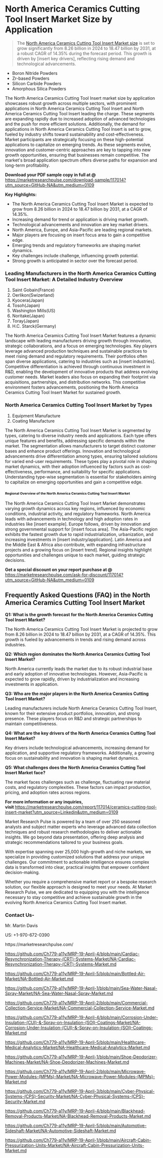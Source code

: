 <h1>North America Ceramics Cutting Tool Insert Market&nbsp;Size by Application</h1><blockquote><p>The <a href="https://marketresearchpulse.com/download-sample/117014?utm_source=GitHub-NA&amp;utm_medium=0109">North America Ceramics Cutting Tool Insert Market size</a> is set to grow significantly from 8.26 billion in 2024 to 18.47 billion by 2031, at a robust CAGR of 14.35% during the forecast period. This growth is driven by [insert key drivers], reflecting rising demand and technological advancements.</p></blockquote><ul><li>Boron Nitride Powders<li> Zr-based Powders<li> Silicon Carbide Powders<li> Amorphous Silica Powders</li></ul><p>The North America Ceramics Cutting Tool Insert market size by application showcases robust growth across multiple sectors, with prominent applications in North America Ceramics Cutting Tool Insert and North America Ceramics Cutting Tool Insert leading the charge. These segments are expanding rapidly due to increased adoption of advanced technologies and the push for more efficient solutions. Additionally, the demand for applications in North America Ceramics Cutting Tool Insert is set to grow, fueled by industry shifts toward sustainability and cost-effectiveness. Market participants are strategically focusing on these high-potential applications to capitalize on emerging trends. As these segments evolve, innovation and customer-centric approaches are key to tapping into new growth opportunities, ensuring that businesses remain competitive. The market's broad application spectrum offers diverse paths for expansion and long-term profitability.</p><p><strong>Download your PDF sample copy in full at @ </strong><a href="https://marketresearchpulse.com/download-sample/117014?utm_source=GitHub-NA&amp;utm_medium=0109">https://marketresearchpulse.com/download-sample/117014?utm_source=GitHub-NA&amp;utm_medium=0109</a></p><p><strong>Key Highlights: </strong></p><ul><li>The North America Ceramics Cutting Tool Insert Market is expected to grow from 8.26 billion in 2024 to 18.47 billion by 2031, at a CAGR of 14.35%.</li><li>Increasing demand for trend or application is driving market growth.</li><li>Technological advancements and innovation are key market drivers.</li><li>North America, Europe, and Asia-Pacific are leading regional markets.</li><li>Major players are focusing on insert focus area to gain a competitive edge.</li><li>Emerging trends and regulatory frameworks are shaping market dynamics.</li><li>Key challenges include challenge, influencing growth potential.</li><li>Strong growth is anticipated in sector over the forecast period.</li></ul><h3>Leading Manufacturers in the North America Ceramics Cutting Tool Insert Market: A Detailed Industry Overview</h3><ol><li>Saint Gobain(France)</li><li>Oerlikon(Swizerland)</li><li>Kyocera(Japan)</li><li>Tosoh(Japan)</li><li>Washington Mills(US)</li><li>Noritake(Japan)</li><li>Toray(Japan)</li><li>H.C. Starck(Germany)</li></ol><div class="flex max-w-full flex-col flex-grow"><div class="min-h-8 text-message flex w-full flex-col items-end gap-2 whitespace-normal break-words [.text-message+&amp;]:mt-5" dir="auto" data-message-author-role="assistant" data-message-id="fd8432e4-4910-450d-b182-61b7bfb0a01f" data-message-model-slug="gpt-4o"><div class="flex w-full flex-col gap-1 empty:hidden first:pt-[3px]"><div class="markdown prose w-full break-words dark:prose-invert light"><p>The North America Ceramics Cutting Tool Insert Market features a dynamic landscape with leading manufacturers driving growth through innovation, strategic collaborations, and a focus on emerging technologies. Key players leverage advanced production techniques and sustainable practices to meet rising demand and regulatory requirements. Their portfolios often span diverse applications, catering to industries such as [insert industries]. Competitive differentiation is achieved through continuous investment in R&amp;D, enabling the development of innovative products that address evolving customer needs. Market leaders also focus on expanding their footprint via acquisitions, partnerships, and distribution networks. This competitive environment fosters advancements, positioning the North America Ceramics Cutting Tool Insert Market for sustained growth.</p></div></div></div></div><h3>North America Ceramics Cutting Tool Insert Market by Types</h3><ol><li>Equipment Manufacture<li> Coating Manufacture</li></ol><div class="flex max-w-full flex-col flex-grow"><div class="min-h-8 text-message flex w-full flex-col items-end gap-2 whitespace-normal break-words [.text-message+&amp;]:mt-5" dir="auto" data-message-author-role="assistant" data-message-id="084470be-0bb7-4664-bddf-5156b4f41249" data-message-model-slug="gpt-4o-mini"><div class="flex w-full flex-col gap-1 empty:hidden first:pt-[3px]"><div class="markdown prose w-full break-words dark:prose-invert light"><p>The North America Ceramics Cutting Tool Insert Market is segmented by types, catering to diverse industry needs and applications. Each type offers unique features and benefits, addressing specific demands within the market. The segmentation allows manufacturers to target distinct customer bases and enhance product offerings. Innovation and technological advancements drive differentiation among types, ensuring tailored solutions for varied end-user requirements. These types play a pivotal role in shaping market dynamics, with their adoption influenced by factors such as cost-effectiveness, performance, and suitability for specific applications. Understanding type-wise segmentation is essential for stakeholders aiming to capitalize on emerging opportunities and gain a competitive edge.</p></div></div></div></div><h3><span style="font-size: 11px;">Regional Overview of the North America Ceramics Cutting Tool Insert Market</span></h3><div class="flex max-w-full flex-col flex-grow"><div class="min-h-8 text-message flex w-full flex-col items-end gap-2 whitespace-normal break-words [.text-message+&amp;]:mt-5" dir="auto" data-message-author-role="assistant" data-message-id="e9038762-ce64-4e30-91c9-9bd413514231" data-message-model-slug="gpt-4o-mini"><div class="flex w-full flex-col gap-1 empty:hidden first:pt-[3px]"><div class="markdown prose w-full break-words dark:prose-invert light"><p>The North America Ceramics Cutting Tool Insert Market demonstrates varying growth dynamics across key regions, influenced by economic conditions, industrial activity, and regulatory frameworks. North America leads with advancements in technology and high adoption rates in industries like [insert example]. Europe follows, driven by innovation and strong governmental support for [insert focus area]. The Asia-Pacific region exhibits the fastest growth due to rapid industrialization, urbanization, and increasing investments in [insert industry/application]. Latin America and the Middle East &amp; Africa also contribute, with expanding infrastructure projects and a growing focus on [insert trend]. Regional insights highlight opportunities and challenges unique to each market, guiding strategic decisions.</p></div></div></div></div><p><strong>Get a special discount on your report purchase at @ </strong><a href="https://marketresearchpulse.com/ask-for-discount/117014?utm_source=GitHub-NA&amp;utm_medium=0109">https://marketresearchpulse.com/ask-for-discount/117014?utm_source=GitHub-NA&amp;utm_medium=0109</a></p><h2>Frequently Asked Questions (FAQ) in the North America Ceramics Cutting Tool Insert Market</h2><p><strong>Q1: What is the growth forecast for the North America Ceramics Cutting Tool Insert Market?</strong></p><p>The North America Ceramics Cutting Tool Insert Market is projected to grow from 8.26 billion in 2024 to 18.47 billion by 2031, at a CAGR of 14.35%. This growth is fueled by advancements in trends and rising demand across industries.</p><p><strong>Q2: Which region dominates the North America Ceramics Cutting Tool Insert Market?</strong></p><p>North America currently leads the market due to its robust industrial base and early adoption of innovative technologies. However, Asia-Pacific is expected to grow rapidly, driven by industrialization and increasing investments in application.</p><p><strong>Q3: Who are the major players in the North America Ceramics Cutting Tool Insert Market?</strong></p><p>Leading manufacturers include North America Ceramics Cutting Tool Insert, known for their extensive product portfolios, innovation, and strong presence. These players focus on R&amp;D and strategic partnerships to maintain competitiveness.</p><p><strong>Q4: What are the key drivers of the North America Ceramics Cutting Tool Insert Market?</strong></p><p>Key drivers include technological advancements, increasing demand for application, and supportive regulatory frameworks. Additionally, a growing focus on sustainability and innovation is shaping market dynamics.</p><p><strong>Q5: What challenges does the North America Ceramics Cutting Tool Insert Market face?</strong></p><p>The market faces challenges such as challenge, fluctuating raw material costs, and regulatory complexities. These factors can impact production, pricing, and adoption rates across regions.</p><p><strong>For more information or any inquiries, visit&nbsp;</strong><a href="https://marketresearchpulse.com/report/117014/ceramics-cutting-tool-insert-market?utm_source=Linkedin&utm_medium=0109">https://marketresearchpulse.com/report/117014/ceramics-cutting-tool-insert-market?utm_source=Linkedin&utm_medium=0109</a></p><p>Market Research Pulse is powered by a team of over 250 seasoned analysts and subject matter experts who leverage advanced data collection techniques and robust research methodologies to deliver actionable insights. We go beyond data presentation, offering deep analysis and strategic recommendations tailored to your business goals.</p><p>With expertise spanning over 25,000 high-growth and niche markets, we specialize in providing customized solutions that address your unique challenges. Our commitment to actionable intelligence ensures complex data is transformed into clear, practical insights that empower confident decision-making.</p><p>Whether you require a comprehensive market report or a bespoke research solution, our flexible approach is designed to meet your needs. At Market Research Pulse, we are dedicated to equipping you with the intelligence necessary to stay competitive and achieve sustainable growth in the evolving North America Ceramics Cutting Tool Insert market.</p><h3><strong>Contact Us-</strong></h3><p>Mr. Martin Davis</p><p>US: +1-970-672-0390</p><p>https://marketresearchpulse.com/</p><p><a href="https://github.com/Ch779-a11y/MRP-19-April-4/blob/main/Cardiac-Resynchronization-Therapy-(CRT)-Systems-Market/NA-Cardiac-Resynchronization-Therapy-(CRT)-Systems-Market.md">https://github.com/Ch779-a11y/MRP-19-April-4/blob/main/Cardiac-Resynchronization-Therapy-(CRT)-Systems-Market/NA-Cardiac-Resynchronization-Therapy-(CRT)-Systems-Market.md</a></p><p><a href="https://github.com/Ch779-a11y/MRP-19-April-5/blob/main/Bottled-Air-Market/NA-Bottled-Air-Market.md">https://github.com/Ch779-a11y/MRP-19-April-5/blob/main/Bottled-Air-Market/NA-Bottled-Air-Market.md</a></p><p><a href="https://github.com/Ch779-a11y/MRP-19-April-1/blob/main/Sea-Water-Nasal-Spray-Market/NA-Sea-Water-Nasal-Spray-Market.md">https://github.com/Ch779-a11y/MRP-19-April-1/blob/main/Sea-Water-Nasal-Spray-Market/NA-Sea-Water-Nasal-Spray-Market.md</a></p><p><a href="https://github.com/Ch779-a11y/MRP-19-April-2/blob/main/Commercial-Collection-Service-Market/NA-Commercial-Collection-Service-Market.md">https://github.com/Ch779-a11y/MRP-19-April-2/blob/main/Commercial-Collection-Service-Market/NA-Commercial-Collection-Service-Market.md</a></p><p><a href="https://github.com/Ch779-a11y/MRP-19-April-4/blob/main/Corrosion-Under-Insulation-(CUI)-&-Spray-on-Insulation-(SOI)-Coatings-Market/NA-Corrosion-Under-Insulation-(CUI)-&-Spray-on-Insulation-(SOI)-Coatings-Market.md">https://github.com/Ch779-a11y/MRP-19-April-4/blob/main/Corrosion-Under-Insulation-(CUI)-&-Spray-on-Insulation-(SOI)-Coatings-Market/NA-Corrosion-Under-Insulation-(CUI)-&-Spray-on-Insulation-(SOI)-Coatings-Market.md</a></p><p><a href="https://github.com/Ch779-a11y/MRP-19-April-5/blob/main/Healthcare-Medical-Analytics-Market/NA-Healthcare-Medical-Analytics-Market.md">https://github.com/Ch779-a11y/MRP-19-April-5/blob/main/Healthcare-Medical-Analytics-Market/NA-Healthcare-Medical-Analytics-Market.md</a></p><p><a href="https://github.com/Ch779-a11y/MRP-19-April-1/blob/main/Shoe-Deodorizer-Machines-Market/NA-Shoe-Deodorizer-Machines-Market.md">https://github.com/Ch779-a11y/MRP-19-April-1/blob/main/Shoe-Deodorizer-Machines-Market/NA-Shoe-Deodorizer-Machines-Market.md</a></p><p><a href="https://github.com/Ch779-a11y/MRP-19-April-2/blob/main/Microwave-Power-Modules-(MPMs)-Market/NA-Microwave-Power-Modules-(MPMs)-Market.md">https://github.com/Ch779-a11y/MRP-19-April-2/blob/main/Microwave-Power-Modules-(MPMs)-Market/NA-Microwave-Power-Modules-(MPMs)-Market.md</a></p><p><a href="https://github.com/Ch779-a11y/MRP-19-April-3/blob/main/Cyber-Physical-Systems-(CPS)-Security-Market/NA-Cyber-Physical-Systems-(CPS)-Security-Market.md">https://github.com/Ch779-a11y/MRP-19-April-3/blob/main/Cyber-Physical-Systems-(CPS)-Security-Market/NA-Cyber-Physical-Systems-(CPS)-Security-Market.md</a></p><p><a href="https://github.com/Ch779-a11y/MRP-19-April-4/blob/main/Blackhead-Removal-Products-Market/NA-Blackhead-Removal-Products-Market.md">https://github.com/Ch779-a11y/MRP-19-April-4/blob/main/Blackhead-Removal-Products-Market/NA-Blackhead-Removal-Products-Market.md</a></p><p><a href="https://github.com/Ch779-a11y/MRP-19-April-5/blob/main/Automotive-Sideshaft-Market/NA-Automotive-Sideshaft-Market.md">https://github.com/Ch779-a11y/MRP-19-April-5/blob/main/Automotive-Sideshaft-Market/NA-Automotive-Sideshaft-Market.md</a></p><p><a href="https://github.com/Ch779-a11y/MRP-19-April-1/blob/main/Aircraft-Cabin-Pressurization-Units-Market/NA-Aircraft-Cabin-Pressurization-Units-Market.md">https://github.com/Ch779-a11y/MRP-19-April-1/blob/main/Aircraft-Cabin-Pressurization-Units-Market/NA-Aircraft-Cabin-Pressurization-Units-Market.md</a></p>
